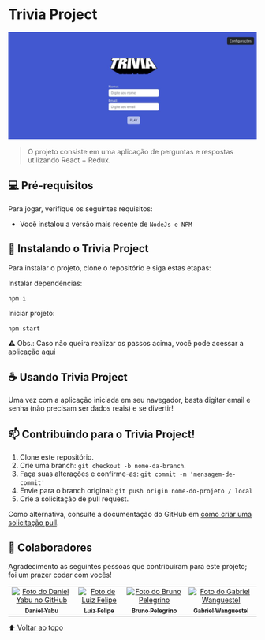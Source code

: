 # Trivia Project

<img src="trivia-example.jpg" alt="exemplo imagem">

> O projeto consiste em uma aplicação de perguntas e respostas utilizando React + Redux.

## 💻 Pré-requisitos

Para jogar, verifique os seguintes requisitos:

- Você instalou a versão mais recente de `NodeJs e NPM`

## 🚀 Instalando o Trivia Project

Para instalar o projeto, clone o repositório e siga estas etapas:

Instalar dependências:

```
npm i
```

Iniciar projeto:

```
npm start
```

⚠️ Obs.: Caso não queira realizar os passos acima, você pode acessar a aplicação <a href="https://trivia-project-pi.vercel.app/" >aqui</a>

## ☕ Usando Trivia Project

Uma vez com a aplicação iniciada em seu navegador, basta digitar email e senha (não precisam ser dados reais) e se divertir!

## 📫 Contribuindo para o Trivia Project!

1. Clone este repositório.
2. Crie uma branch: `git checkout -b nome-da-branch`.
3. Faça suas alterações e confirme-as: `git commit -m 'mensagem-de-commit'`
4. Envie para o branch original: `git push origin nome-do-projeto / local`
5. Crie a solicitação de pull request.

Como alternativa, consulte a documentação do GitHub em [como criar uma solicitação pull](https://help.github.com/en/github/collaborating-with-issues-and-pull-requests/creating-a-pull-request).

## 🤝 Colaboradores

Agradecimento às seguintes pessoas que contribuíram para este projeto; foi um prazer codar com vocês!

<table>
  <tr>
    <td align="center">
      <a href="https://github.com/d4n13ln13ls3n">
        <img src="https://avatars.githubusercontent.com/u/92753791?v=4" width="100px;" alt="Foto do Daniel Yabu no GitHub"/><br>
        <sub>
          <b>Daniel Yabu</b>
        </sub>
      </a>
    </td>
    <td align="center">
      <a href="https://github.com/LuizFelipe406">
        <img src="https://avatars.githubusercontent.com/u/99992962?v=4" width="100px;" alt="Foto de Luiz Felipe"/><br>
        <sub>
          <b>Luiz Felipe</b>
        </sub>
      </a>
    </td>
    <td align="center">
      <a href="https://github.com/BrunoPelegrino">
        <img src="https://avatars.githubusercontent.com/u/100154471?v=4" width="100px;" alt="Foto do Bruno Pelegrino"/><br>
        <sub>
          <b>Bruno Pelegrino</b>
        </sub>
      </a>
    </td>
    <td align="center">
      <a href="https://github.com/GWCCampos">
        <img src="https://avatars.githubusercontent.com/u/99999409?v=4" width="100px;" alt="Foto do Gabriel Wanguestel"/><br>
        <sub>
          <b>Gabriel Wanguestel</b>
        </sub>
      </a>
    </td>
  </tr>
</table>

[⬆ Voltar ao topo](#trivia-project)<br>
